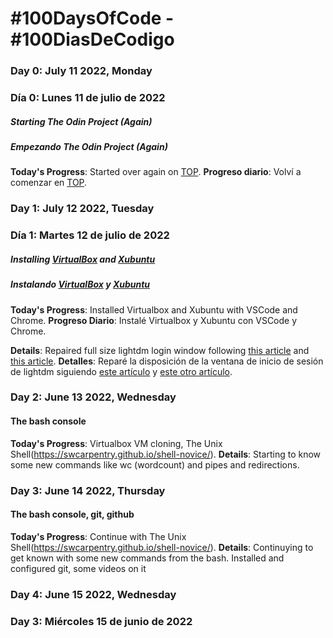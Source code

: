 # #100DaysOfCode - #100DiasDeCodigo

### Day 0: July 11 2022, Monday
### Día 0: Lunes 11 de julio de 2022
##### Starting The Odin Project (Again)
##### Empezando The Odin Project (Again)

**Today's Progress**: Started over again on [TOP](https://www.theodinproject.com/).
**Progreso diario**: Volví a comenzar en [TOP](https://www.theodinproject.com/).


### Day 1: July 12 2022, Tuesday
### Día 1: Martes 12 de julio de 2022
##### Installing [VirtualBox](https://download.virtualbox.org/virtualbox/6.1.34/VirtualBox-6.1.34a-150636-Win.exe) and [Xubuntu](https://cdimages.ubuntu.com/xubuntu/releases/22.04/release/xubuntu-22.04-desktop-amd64.iso)
##### Instalando [VirtualBox](https://download.virtualbox.org/virtualbox/6.1.34/VirtualBox-6.1.34a-150636-Win.exe) y [Xubuntu](https://cdimages.ubuntu.com/xubuntu/releases/22.04/release/xubuntu-22.04-desktop-amd64.iso)

**Today's Progress**: Installed Virtualbox and Xubuntu with VSCode and Chrome.
**Progreso Diario**: Instalé Virtualbox y Xubuntu con VSCode y Chrome.

**Details**: Repaired full size lightdm login window following [this article](https://www.nakivo.com/blog/make-virtualbox-full-screen/) and [this article](https://askubuntu.com/questions/1092699/how-to-adjust-display-settings-for-lightdm-greeter-on-18-04).
**Detalles**: Reparé la disposición de la ventana de inicio de sesión de lightdm siguiendo [este artículo](https://www.nakivo.com/blog/make-virtualbox-full-screen/) y [este otro artículo](https://askubuntu.com/questions/1092699/how-to-adjust-display-settings-for-lightdm-greeter-on-18-04).


### Day 2: June 13 2022, Wednesday
#### The bash console

**Today's Progress**: Virtualbox VM cloning, The Unix Shell(https://swcarpentry.github.io/shell-novice/).
**Details**: Starting to know some new commands like wc (wordcount) and pipes and redirections.

### Day 3: June 14 2022, Thursday
#### The bash console, git, github

**Today's Progress**: Continue with The Unix Shell(https://swcarpentry.github.io/shell-novice/).
**Details**: Continuying to get known with some new commands from the bash. Installed and configured git, some videos on it

### Day 4: June 15 2022, Wednesday
### Day 3: Miércoles 15 de junio de 2022
